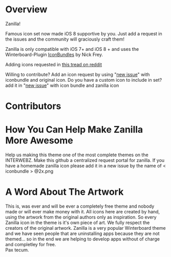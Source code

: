 Overview
=====================================================================

Zanilla!

Famous icon set now made iOS 8 supportive by you. Just add a request in the issues and the community will graciously craft them!

Zanilla is only compatible with iOS 7+ and iOS 8 + and uses the Winterboard-Plugin [IconBundles](http://cydia.saurik.com/package/com.codethemed.iconbundles/) by Nick Frey.

Adding icons requested in [this tread on reddit](http://www.reddit.com/r/iOSthemes/comments/2mgupd/accepting_icon_requests_for_zanilla_theme/)

Willing to contribute? 
Add an icon request by using "[new issue](https://github.com/48296/Zanilla/issues/new)" with iconbundle and original icon.
Do you have a custom icon to include in set? add it in "[new issue](https://github.com/48296/Zanilla/issues/new)" with icon bundle and zanilla icon

Contributors
=====================================================================


How You Can Help Make Zanilla More Awesome
=====================================================================
Help us making this theme one of the most complete themes on the INTERWEBZ.
Make this github a centralized request portal for zanilla.
If you have a homemade zanilla icon please add it in a new issue by the name of < iconbundle > @2x.png
  
A Word About The Artwork
=====================================================================
This is, was ever and will be ever a completely free theme and nobody made or will ever make money with it. All icons here are created by hand, using the artwork from the original authors only as inspiration. So every Zanilla icon in the theme is it's own piece of art. We fully respect the creators of the original artwork. Zanilla is a very popular Winterboard theme and we have seen people that are uninstalling apps because they are not themed... so in the end we are helping to develop apps without of charge and completley for free.  
Pax tecum.

